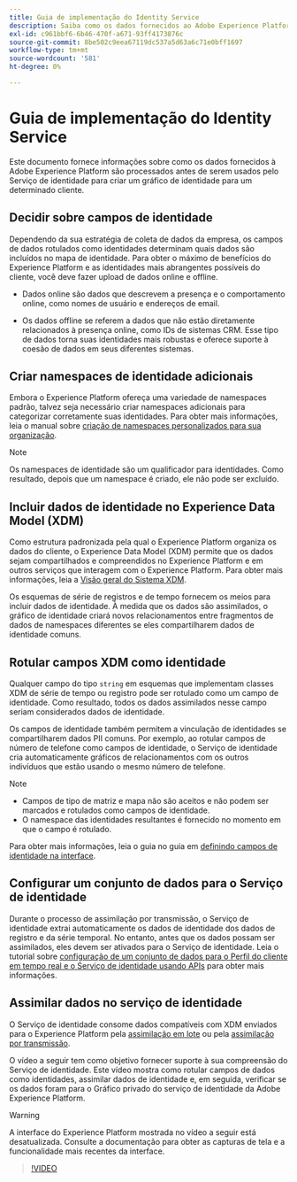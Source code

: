 ```yaml
---
title: Guia de implementação do Identity Service
description: Saiba como os dados fornecidos ao Adobe Experience Platform são processados antes de serem usados pelo Serviço de identidade para criar gráficos de identidade.
exl-id: c961bbf6-6b46-470f-a671-93ff4173876c
source-git-commit: 8be502c9eea67119dc537a5d63a6c71e0bff1697
workflow-type: tm+mt
source-wordcount: '581'
ht-degree: 0%

---
```


# Guia de implementação do Identity Service

Este documento fornece informações sobre como os dados fornecidos à Adobe Experience Platform são processados antes de serem usados pelo Serviço de identidade para criar um gráfico de identidade para um determinado cliente.

## Decidir sobre campos de identidade

Dependendo da sua estratégia de coleta de dados da empresa, os campos de dados rotulados como identidades determinam quais dados são incluídos no mapa de identidade. Para obter o máximo de benefícios do Experience Platform e as identidades mais abrangentes possíveis do cliente, você deve fazer upload de dados online e offline.

* Dados online são dados que descrevem a presença e o comportamento online, como nomes de usuário e endereços de email.

* Os dados offline se referem a dados que não estão diretamente relacionados à presença online, como IDs de sistemas CRM. Esse tipo de dados torna suas identidades mais robustas e oferece suporte à coesão de dados em seus diferentes sistemas.

## Criar namespaces de identidade adicionais

Embora o Experience Platform ofereça uma variedade de namespaces padrão, talvez seja necessário criar namespaces adicionais para categorizar corretamente suas identidades. Para obter mais informações, leia o manual sobre [criação de namespaces personalizados para sua organização](./features/namespaces.md).

>[!NOTE]
>
>Os namespaces de identidade são um qualificador para identidades. Como resultado, depois que um namespace é criado, ele não pode ser excluído.

## Incluir dados de identidade no Experience Data Model (XDM)

Como estrutura padronizada pela qual o Experience Platform organiza os dados do cliente, o Experience Data Model (XDM) permite que os dados sejam compartilhados e compreendidos no Experience Platform e em outros serviços que interagem com o Experience Platform. Para obter mais informações, leia a [Visão geral do Sistema XDM](../xdm/home.md).

Os esquemas de série de registros e de tempo fornecem os meios para incluir dados de identidade. À medida que os dados são assimilados, o gráfico de identidade criará novos relacionamentos entre fragmentos de dados de namespaces diferentes se eles compartilharem dados de identidade comuns.

## Rotular campos XDM como identidade

Qualquer campo do tipo `string` em esquemas que implementam classes XDM de série de tempo ou registro pode ser rotulado como um campo de identidade. Como resultado, todos os dados assimilados nesse campo seriam considerados dados de identidade.

Os campos de identidade também permitem a vinculação de identidades se compartilharem dados PII comuns.
Por exemplo, ao rotular campos de número de telefone como campos de identidade, o Serviço de identidade cria automaticamente gráficos de relacionamentos com os outros indivíduos que estão usando o mesmo número de telefone.

>[!NOTE]
>
>* Campos de tipo de matriz e mapa não são aceitos e não podem ser marcados e rotulados como campos de identidade.
>* O namespace das identidades resultantes é fornecido no momento em que o campo é rotulado.

Para obter mais informações, leia o guia no guia em [definindo campos de identidade na interface](../xdm/ui/fields/identity.md).

## Configurar um conjunto de dados para o Serviço de identidade

Durante o processo de assimilação por transmissão, o Serviço de identidade extrai automaticamente os dados de identidade dos dados de registro e da série temporal. No entanto, antes que os dados possam ser assimilados, eles devem ser ativados para o Serviço de identidade. Leia o tutorial sobre [configuração de um conjunto de dados para o Perfil do cliente em tempo real e o Serviço de identidade usando APIs](../profile/tutorials/dataset-configuration.md) para obter mais informações.

## Assimilar dados no serviço de identidade

O Serviço de identidade consome dados compatíveis com XDM enviados para o Experience Platform pela [assimilação em lote](../ingestion/batch-ingestion/overview.md) ou pela [assimilação por transmissão](../ingestion/streaming-ingestion/overview.md).

O vídeo a seguir tem como objetivo fornecer suporte à sua compreensão do Serviço de identidade. Este vídeo mostra como rotular campos de dados como identidades, assimilar dados de identidade e, em seguida, verificar se os dados foram para o Gráfico privado do serviço de identidade da Adobe Experience Platform.

>[!WARNING]
>
>A interface do Experience Platform mostrada no vídeo a seguir está desatualizada. Consulte a documentação para obter as capturas de tela e a funcionalidade mais recentes da interface.

>[!VIDEO](https://video.tv.adobe.com/v/28167?quality=12&learn=on)
